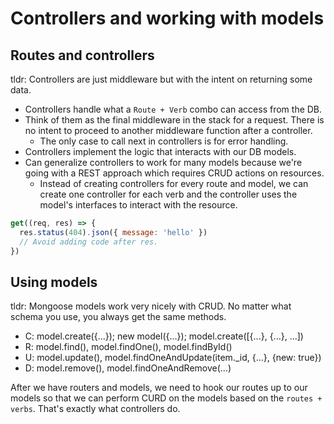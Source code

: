 # Controllers and working with models

## Routes and controllers

tldr: Controllers are just middleware but with the intent on returning some data.

- Controllers handle what a `Route + Verb` combo can access from the DB.
- Think of them as the final middleware in the stack for a request. There is no intent to proceed to another middleware function after a controller.
  - The only case to call next in controllers is for error handling.
- Controllers implement the logic that interacts with our DB models.
- Can generalize controllers to work for many models because we're going with a REST approach which requires CRUD actions on resources.
  - Instead of creating controllers for every route and model, we can create one controller for each verb and the controller uses the model's interfaces to interact with the resource.


```javascript
get((req, res) => {
  res.status(404).json({ message: 'hello' })
  // Avoid adding code after res.
})
```

## Using models

tldr: Mongoose models work very nicely with CRUD.
No matter what schema you use, you always get the same methods.

- C: model.create({...}); new model({...}); model.create([{...}, {...}, ...])
- R: model.find(), model.findOne(), model.findById()
- U: model.update(), model.findOneAndUpdate(item._id, {...}, {new: true})
- D: model.remove(), model.findOneAndRemove(...)

After we have routers and models, we need to hook our routes up to our models so that we can perform CURD on the models based on the `routes + verbs`. That's exactly what controllers do.
